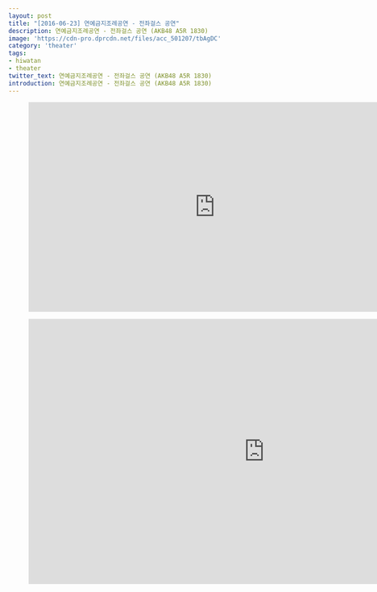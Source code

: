 ```yaml
---
layout: post
title: "[2016-06-23] 연예금지조례공연 - 전좌걸스 공연"
description: 연예금지조례공연 - 전좌걸스 공연 (AKB48 A5R 1830)
image: 'https://cdn-pro.dprcdn.net/files/acc_501207/tbAgDC'
category: 'theater'
tags:
- hiwatan
- theater
twitter_text: 연예금지조례공연 - 전좌걸스 공연 (AKB48 A5R 1830)
introduction: 연예금지조례공연 - 전좌걸스 공연 (AKB48 A5R 1830)
---
```

<figure class="video_container">
<iframe width="740" height="416" src="https://serviceapi.nmv.naver.com/flash/convertIframeTag.nhn?vid=DD5064229946E8941652C699BCC117A0C71B&outKey=V12697ac902497ec1cced04ef74e9028e83b9568d62216ab194b504ef74e9028e83b9" frameborder="no" scrolling="no" webkitallowfullscreen mozallowfullscreen allowfullscreen></iframe>
</figure>

<figure class="video_container">
<iframe width="936" height="526" src="https://serviceapi.nmv.naver.com/flash/convertIframeTag.nhn?vid=51627780DA46C7EC4F7FD3000D1D2F93F487&outKey=V129c7789dfe0a80a3eb181f45a6b8d6900c52da570195e1b50e381f45a6b8d6900c5" frameborder="no" scrolling="no" webkitallowfullscreen mozallowfullscreen allowfullscreen></iframe>
</figure>
